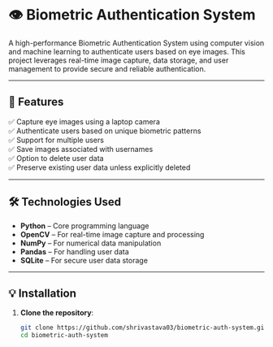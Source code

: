 # 👁️ Biometric Authentication System

A high-performance Biometric Authentication System using computer vision and machine learning to authenticate users based on eye images. This project leverages real-time image capture, data storage, and user management to provide secure and reliable authentication.

---

## 🚀 Features

✅ Capture eye images using a laptop camera  
✅ Authenticate users based on unique biometric patterns  
✅ Support for multiple users  
✅ Save images associated with usernames  
✅ Option to delete user data  
✅ Preserve existing user data unless explicitly deleted  

---

## 🛠️ Technologies Used

- **Python** – Core programming language  
- **OpenCV** – For real-time image capture and processing  
- **NumPy** – For numerical data manipulation  
- **Pandas** – For handling user data  
- **SQLite** – For secure user data storage  

---

## 💡 Installation

1. **Clone the repository**:
   ```bash
   git clone https://github.com/shrivastava03/biometric-auth-system.git
   cd biometric-auth-system
